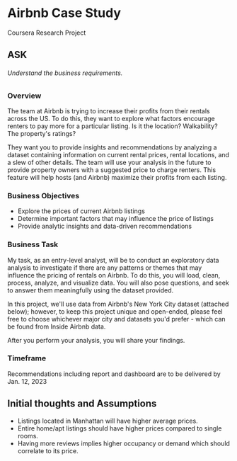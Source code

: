 # Airbnb Case Study
Coursera Research Project

## ASK
###### Understand the business requirements.

### Overview
The team at Airbnb is trying to increase their profits from their rentals across the US. To do this, they want to explore what factors encourage renters to pay more for a particular listing. Is it the location? Walkability? The property's ratings? 

They want you to provide insights and recommendations by analyzing a dataset containing information on current rental prices, rental locations, and a slew of other details. The team will use your analysis in the future to provide property owners with a suggested price to charge renters. This feature will help hosts (and Airbnb) maximize their profits from each listing. 

### Business Objectives
- Explore the prices of current Airbnb listings
- Determine important factors that may influence the price of listings
- Provide analytic insights and data-driven recommendations

### Business Task
My task, as an entry-level analyst, will be to conduct an exploratory data analysis to investigate if there are any patterns or themes that may influence the pricing of rentals on Airbnb. To do this, you will load, clean, process, analyze, and visualize data. You will also pose questions, and seek to answer them meaningfully using the dataset provided.

In this project, we'll use data from Airbnb's New York City dataset (attached below); however, to keep this project unique and open-ended, please feel free to choose whichever major city and datasets you'd prefer - which can be found from Inside Airbnb data.

After you perform your analysis, you will share your findings.

### Timeframe
Recommendations including report and dashboard are to be delivered by Jan. 12, 2023

## Initial thoughts and Assumptions

- Listings located in Manhattan will have higher average prices.
- Entire home/apt listings should have higher prices compared to single rooms.
- Having more reviews implies higher occupancy or demand which should correlate to its price.
